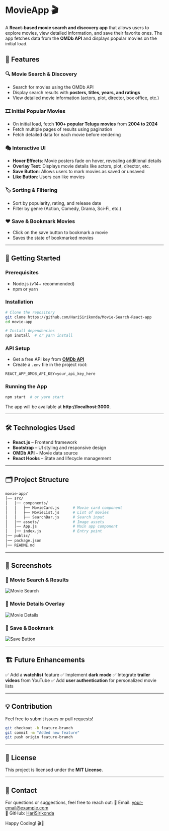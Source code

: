 # MovieApp 🎬

A **React-based movie search and discovery app** that allows users to explore movies, view detailed information, and save their favorite ones. The app fetches data from the **OMDb API** and displays popular movies on the initial load.

## 📌 Features

### 🔍 Movie Search & Discovery
- Search for movies using the OMDb API
- Display search results with **posters, titles, years, and ratings**
- View detailed movie information (actors, plot, director, box office, etc.)

### 🎞️ Initial Popular Movies
- On initial load, fetch **100+ popular Telugu movies** from **2004 to 2024**
- Fetch multiple pages of results using pagination
- Fetch detailed data for each movie before rendering

### 🎭 Interactive UI
- **Hover Effects**: Movie posters fade on hover, revealing additional details
- **Overlay Text**: Displays movie details like actors, plot, director, etc.
- **Save Button**: Allows users to mark movies as saved or unsaved
- **Like Button**: Users can like movies

### 🏷️ Sorting & Filtering
- Sort by popularity, rating, and release date
- Filter by genre (Action, Comedy, Drama, Sci-Fi, etc.)

### ❤️ Save & Bookmark Movies
- Click on the save button to bookmark a movie
- Saves the state of bookmarked movies

---

## 🚀 Getting Started

### Prerequisites
- Node.js (v14+ recommended)
- npm or yarn

### Installation
```sh
# Clone the repository
git clone https://github.com/HariSirikonda/Movie-Search-React-app
cd movie-app

# Install dependencies
npm install  # or yarn install
```

### API Setup
- Get a free API key from **[OMDb API](https://www.omdbapi.com/)**
- Create a `.env` file in the project root:

```env
REACT_APP_OMDB_API_KEY=your_api_key_here
```

### Running the App
```sh
npm start  # or yarn start
```

The app will be available at **http://localhost:3000**.

---

## 🛠️ Technologies Used
- **React.js** – Frontend framework
- **Bootstrap** – UI styling and responsive design
- **OMDb API** – Movie data source
- **React Hooks** – State and lifecycle management

---

## 🗂️ Project Structure
```sh
movie-app/
│── src/
│   │── components/
│   │   ├── MovieCard.js      # Movie card component
│   │   ├── MovieList.js      # List of movies
│   │   ├── SearchBar.js      # Search input
│   │── assets/               # Image assets
│   │── App.js                # Main app component
│   │── index.js              # Entry point
│── public/
│── package.json
│── README.md
```

---

## 📸 Screenshots
### 🔹 Movie Search & Results
![Movie Search](https://via.placeholder.com/800x400)

### 🔹 Movie Details Overlay
![Movie Details](https://via.placeholder.com/800x400)

### 🔹 Save & Bookmark
![Save Button](https://via.placeholder.com/800x400)

---

## 🏗️ Future Enhancements
✅ Add a **watchlist** feature
✅ Implement **dark mode**
✅ Integrate **trailer videos** from YouTube
✅ Add **user authentication** for personalized movie lists

---

## 💡 Contribution
Feel free to submit issues or pull requests! 

```sh
git checkout -b feature-branch
git commit -m "Added new feature"
git push origin feature-branch
```

---

## 📜 License
This project is licensed under the **MIT License**.

---

## 📧 Contact
For questions or suggestions, feel free to reach out:
📩 Email: your-email@example.com  
🔗 GitHub: [HariSirikonda](https://github.com/HariSirikonda)

Happy Coding! 🎬🚀
